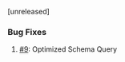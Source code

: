 [unreleased]

### Bug Fixes

1. [#9](https://github.com/influxdata/influxdb-gds-connector/pull/9): Optimized Schema Query
